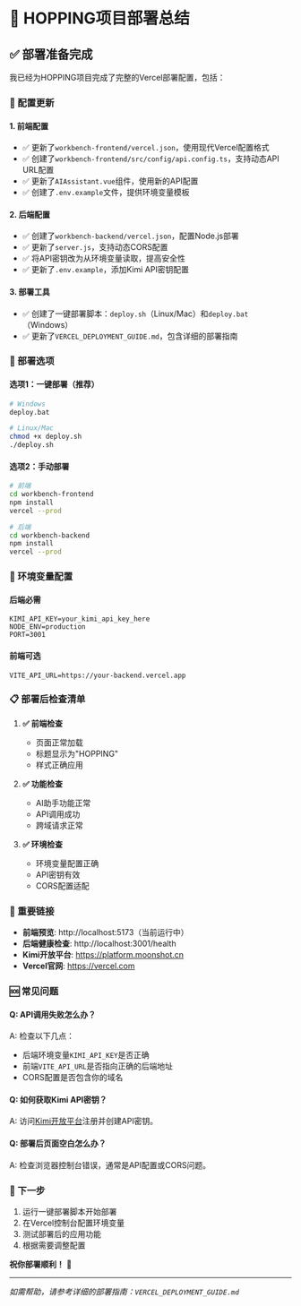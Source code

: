 # 🚀 HOPPING项目部署总结

## ✅ 部署准备完成

我已经为HOPPING项目完成了完整的Vercel部署配置，包括：

### 🔧 配置更新

#### 1. 前端配置
- ✅ 更新了`workbench-frontend/vercel.json`，使用现代Vercel配置格式
- ✅ 创建了`workbench-frontend/src/config/api.config.ts`，支持动态API URL配置
- ✅ 更新了`AIAssistant.vue`组件，使用新的API配置
- ✅ 创建了`.env.example`文件，提供环境变量模板

#### 2. 后端配置
- ✅ 创建了`workbench-backend/vercel.json`，配置Node.js部署
- ✅ 更新了`server.js`，支持动态CORS配置
- ✅ 将API密钥改为从环境变量读取，提高安全性
- ✅ 更新了`.env.example`，添加Kimi API密钥配置

#### 3. 部署工具
- ✅ 创建了一键部署脚本：`deploy.sh`（Linux/Mac）和`deploy.bat`（Windows）
- ✅ 更新了`VERCEL_DEPLOYMENT_GUIDE.md`，包含详细的部署指南

### 🎯 部署选项

#### 选项1：一键部署（推荐）
```bash
# Windows
deploy.bat

# Linux/Mac
chmod +x deploy.sh
./deploy.sh
```

#### 选项2：手动部署
```bash
# 前端
cd workbench-frontend
npm install
vercel --prod

# 后端
cd workbench-backend
npm install
vercel --prod
```

### 🔑 环境变量配置

#### 后端必需
```
KIMI_API_KEY=your_kimi_api_key_here
NODE_ENV=production
PORT=3001
```

#### 前端可选
```
VITE_API_URL=https://your-backend.vercel.app
```

### 📋 部署后检查清单

1. **✅ 前端检查**
   - 页面正常加载
   - 标题显示为"HOPPING"
   - 样式正确应用

2. **✅ 功能检查**
   - AI助手功能正常
   - API调用成功
   - 跨域请求正常

3. **✅ 环境检查**
   - 环境变量配置正确
   - API密钥有效
   - CORS配置适配

### 🔗 重要链接

- **前端预览**: http://localhost:5173（当前运行中）
- **后端健康检查**: http://localhost:3001/health
- **Kimi开放平台**: https://platform.moonshot.cn
- **Vercel官网**: https://vercel.com

### 🆘 常见问题

#### Q: API调用失败怎么办？
A: 检查以下几点：
- 后端环境变量`KIMI_API_KEY`是否正确
- 前端`VITE_API_URL`是否指向正确的后端地址
- CORS配置是否包含你的域名

#### Q: 如何获取Kimi API密钥？
A: 访问[Kimi开放平台](https://platform.moonshot.cn)注册并创建API密钥。

#### Q: 部署后页面空白怎么办？
A: 检查浏览器控制台错误，通常是API配置或CORS问题。

### 🎉 下一步

1. 运行一键部署脚本开始部署
2. 在Vercel控制台配置环境变量
3. 测试部署后的应用功能
4. 根据需要调整配置

**祝你部署顺利！** 🚀

---
*如需帮助，请参考详细的部署指南：`VERCEL_DEPLOYMENT_GUIDE.md`*